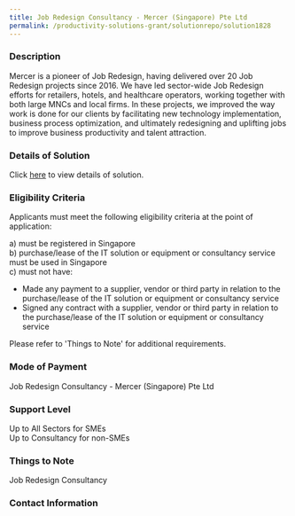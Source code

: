 ```yaml
---
title: Job Redesign Consultancy - Mercer (Singapore) Pte Ltd
permalink: /productivity-solutions-grant/solutionrepo/solution1828
---
```


### Description

Mercer is a pioneer of Job Redesign, having delivered over 20 Job Redesign projects since 2016. We have led sector-wide Job Redesign efforts for retailers, hotels, and healthcare operators, working together with both large MNCs and local firms. In these projects, we improved the way work is done for our clients by facilitating new technology implementation, business process optimization, and ultimately redesigning and uplifting jobs to improve business productivity and talent attraction.

### Details of Solution

Click <a href='Mercer (Singapore) Pte Ltd' target='_blank' rel='noopener'>here</a> to view details of solution.

### Eligibility Criteria

Applicants must meet the following eligibility criteria at the point of application:

a) must be registered in Singapore <br>
b) purchase/lease of the IT solution or equipment or consultancy service must be used in Singapore <br>
c) must not have:
- Made any payment to a supplier, vendor or third party in relation to the purchase/lease of the IT solution or equipment or consultancy service
- Signed any contract with a supplier, vendor or third party in relation to the purchase/lease of the IT solution or equipment or consultancy service

Please refer to 'Things to Note' for additional requirements.

### Mode of Payment
Job Redesign Consultancy - Mercer (Singapore) Pte Ltd

### Support Level
Up to All Sectors for SMEs <br>
Up to Consultancy for non-SMEs

### Things to Note
Job Redesign Consultancy

### Contact Information


